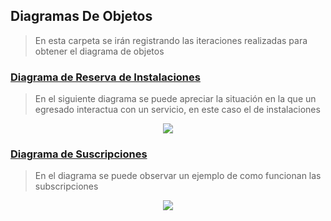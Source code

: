 
## Diagramas De Objetos
> En esta carpeta se irán registrando las iteraciones realizadas para obtener el diagrama de objetos
### [Diagrama de Reserva de Instalaciones](./Reserva_Instalaciones/)
> En el siguiente diagrama se puede apreciar la situación en la que un egresado interactua con un servicio, en este caso el de instalaciones

<div align="center">
  <image src="./Reserva_Instalaciones/Diagrama_de_Objetos-Servicio_Externo.svg" align="center">
</div>

            
### [Diagrama de Suscripciones](./Suscripción_de_Servicios/)
>En el diagrama se puede observar un ejemplo de como funcionan las subscripciones

<div align="center">
<image src="./Suscripción_de_Servicios/Diagrama_de_Objetos_Suscripción.svg" align="center">
</div>
